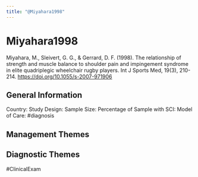 ```yaml
---
title: "@Miyahara1998"
---
```


# Miyahara1998
Miyahara, M., Sleivert, G. G., & Gerrard, D. F. (1998). The relationship of strength and muscle balance to shoulder pain and impingement syndrome in elite quadriplegic wheelchair rugby players. Int J Sports Med, 19(3), 210-214. https://doi.org/10.1055/s-2007-971906 

## General Information
Country: 
Study Design: 
Sample Size: 
Percentage of Sample with SCI:
Model of Care: #diagnosis

## Management Themes


## Diagnostic Themes
#ClinicalExam 